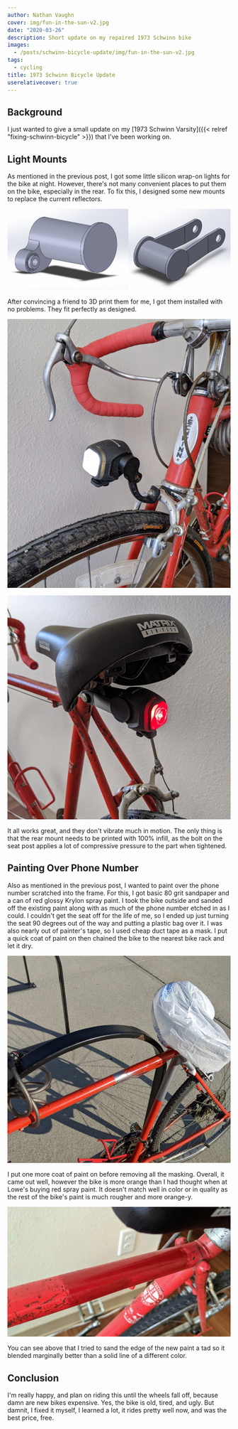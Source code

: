 ```yaml
---
author: Nathan Vaughn
cover: img/fun-in-the-sun-v2.jpg
date: "2020-03-26"
description: Short update on my repaired 1973 Schwinn bike
images:
  - /posts/schwinn-bicycle-update/img/fun-in-the-sun-v2.jpg
tags:
  - cycling
title: 1973 Schwinn Bicycle Update
userelativecover: true
---
```


## Background

I just wanted to give a small update on my
[1973 Schwinn Varsity]({{< relref "fixing-schwinn-bicycle" >}})
that I've been working on.

## Light Mounts

As mentioned in the previous post, I got some little silicon wrap-on lights
for the bike at night. However, there's not many convenient places to put them on the
bike, especially in the rear. To fix this, I designed some new mounts to replace
the current reflectors.

![New mounts](img/mounts.jpg "These were the new mounts I designed in Solidworks. Front mount is on the left, and the rear mount on the right.")

After convincing a friend to 3D print them for me, I got them installed with no
problems. They fit perfectly as designed.

![Front mount with light](img/front-mount-installed.jpg "Front mount with light")

![Rear mount with light](img/rear-mount-installed.jpg "Rear mount with light. This is huge improvement for rear visibility compared to before.")

It all works great, and they don't vibrate much in motion. The only thing is that
the rear mount needs to be printed with 100% infill, as the bolt on the seat post
applies a lot of compressive pressure to the part when tightened.

## Painting Over Phone Number

Also as mentioned in the previous post, I wanted to paint over the phone number
scratched into the frame. For this, I got basic 80 grit sandpaper and a can of
red glossy Krylon spray paint. I took the bike outside and sanded off the existing
paint along with as much of the phone number etched in as I could. I couldn't get
the seat off for the life of me, so I ended up just turning the seat 90 degrees
out of the way and putting a plastic bag over it. I was also nearly out of painter's
tape, so I used cheap duct tape as a mask. I put a quick coat of paint on
then chained the bike to the nearest bike rack and let it dry.

![Repainting the frame](img/repaint-in-progress.jpg "It might be ugly, but it was effective.")

I put one more coat of paint on before removing all the masking. Overall, it came out
well, however the bike is more orange than I had thought when at Lowe's buying red
spray paint. It doesn't match well in color or in quality as the rest of the bike's
paint is much rougher and more orange-y.

![Finished repainting](img/repaint-done.jpg "This <i>is</i> ugly but it serves the purpose I wanted.")

You can see above that I tried to sand the edge of the new paint a tad so it blended
marginally better than a solid line of a different color.

## Conclusion

I'm really happy, and plan on riding this until the wheels fall off,
because damn are new bikes expensive.
Yes, the bike is old, tired, and ugly. But damnit, I fixed it myself, I learned a lot,
it rides pretty well now, and was the best price, free.
